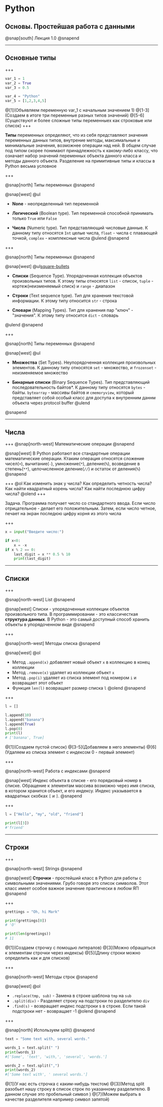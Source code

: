 # Python

## Основы. Простейшая работа с данными

@snap[south]
Лекция 1.0
@snapend

---

## Основные типы

+++

```Python
var_1 = 1
var_2 = True
var_3 = 0.5

var_4 = "Python"
var_5 = [1,2,3,4,5]
```
@[1](Объявляем переменную var_1 с начальным значением 1)
@[1-3](Создаем в итоге три переменные разных типов значений)
@[5-6](Существуют и более сложные типы переменныех как строковые или список)
+++

__Типы__ переменных определяют, что из себя представляют значения переменных данных типов, внутрение методы, максимальные и минимальные значения, возможнее операции над ней. В общем случае под типом скорее понимают принадлежность к какому-либо классу, что означает набор значений переменных объекта данного класса и методы данного объекта. Разделение на примитивные типы и классы в Python весьма условное  

+++

@snap[north]
Типы переменных
@snapend

@snap[west]
@ul[](false)
- __None__ - неопределенный тип переменной

- __Логический__ (Boolean type). Тип переменной способной принимать только `True` или `False`

- __Числа__ (Numeric type). Тип представляющий числовые данные. К данному типу относятся `Int` целые числа, `float` - числа с плавающей точкой, `complex` - комплексные числа
@ulend
@snapend

+++

@snap[north]
Типы переменных
@snapend

@snap[west]
@ul[square-bullets](false)

* __Списки__ (Sequence Type). Упорядоченная коллекция объектов произвольных типов. К этому типы относятся `list` - список, `tuple` - кортеж(неизменяемый списк) и `range` - диапазон

* __Строки__ (Text sequence type). Тип для хранения текстовой информации. К этому типу относится `str` - строка

* __Словари__ (Mapping Types). Тип для хранения пар "ключ" - "значения". К этому типу относится `dict` - словарь

@ulend
@snapend

+++

@snap[north]
Типы переменных
@snapend

@snap[west]
@ul[](false)
- __Множества__ (Set Types). Неупорядоченная коллекция произвольных элементов. К данному типу относятся `set` - множество, и `frozenset` - неизменяемое множество 

- __Бинарные списки__ (Binary Sequence Types). Тип представляющий последовательность байтов\*. К данному типу относятся `bytes` - байты. `bytearray` - массивы байтов и `cmemoryview`, который представляет собой особый класс для доступа к внутренним даннм объекта через protocol buffer
@ulend

@snapend

---

## Числа

+++
@snap[north-west]
Математические операции
@snapend

@snap[west]
В Python работают все стандартные операции математические операции. Ктаким операция относятся сложение чисел(`+`), вычитание(`-`), умножение(`*`), деление(`%`), возведение в степень(`**`), целочисленное деление(`//`) и остаток от деления(`%`)
@snapend

+++
@ol
Как изменить знак у числа?
Как определить четность числа?
Как найти квадратный корень числа?
Как найти последнюю цифру числа?
@olend
+++

Задача. Программа получает число со стандартного ввода. Если число отрицательное - делает его положительным. Затем, если число четное, печает на экран последюю цифру корня из этого числа 

+++

```Python
x = input("Введите число:")

if x<0:
	x = -x
if x % 2 == 0:
	last_digit = x ** 0.5 % 10
	print(last_digit)
```

---

## Списки

+++

@snap[north-west]
List
@snapend

@snap[west]
Списки - упорядоченные коллекции объектов произвольного типа. В программировании - это классичесткая __структура данных__. В Python - это самый доступный способ хранить объекты в упорядоченном виде
@snapend

+++

@snap[north-west]
Методы списка
@snapend

@snap[west]
@ol
- Метод `.append(x)` добавляет новый объект `x` в коллекцию в конец коллекции
- Метод `.remove(x)` удаляет из коллекции объект `x`
- Метод `.pop(i)` удаляет из списка элемент под номером `i` и возвращает этот объект
- Функция `len(l)` возвращает размер списка `l`
@olend
@snapend

+++

```Python
l = [] 

l.append(10)
l.append("banana")
l.append(True)
l.pop(0)
print(l)
# ['banana', True]
```
@[1](Создаем пустой список)
@[3-5](Добавляем в него элементы)
@[6](Удаляем из списка элемент с индексом 0 - первый элемент)

+++

@snap[north-west]
Работа с индексами
@snapend

@snap[west]
Индекс объекта в списке - его порядковый номер в списке. Обращение к элементам массива возможно через имя списка, в котором хранится объект, и его индексу. Индекс указывается в квадратных скобках `[` и `]`.
@snapend

+++

```Python
l = ["Hello", "my", "old", "friend"]

print(l[3])
#'friend'
```

---

## Строки

+++

@snap[north-west]
Strings
@snapend

@snap[west]
__Строчки__ - простейший класс в Python для работы с символьными значениями. Грубо говоря это список символов. Этот класс имеет особое важное значение практически в любом ЯП
@snapend

+++

```Python
grettings = "Oh, hi Mark"

print(grettings[0])
# 'O'

print(len(greetings))
# 11
```

@[1](Создаем строчку с помощью литералов)
@[3](Можно обращаться к элементам строчки через индексы)
@[5](Длину строки можно определить как и для списков)

+++

@snap[north-west]
Методы строк
@snapend

@snap[west]
@ol
- `.replace(tmp, sub)` - Замена в строке шаблона `tmp` на `sub`
- `.split(div)` - Разделяет строку на подстроки по разделителю `div`
- `.find(s)` - возвращает индекс подстроки s в строке. Если такой подстроки нет - возвращает -1
@olend
@snapend


+++

@snap[north]
Используем split()
@snapend

```Python
text = "Some text with, several words."

words_1 = text.split(" ")
print(words_1)
#['Some', 'text', 'with,', 'several', 'words.']

words_2 = text.split(",")
print(words_2)
#['Some text with', ' several words.']
```
@[1](У нас есть строчка с каким-нибудь текстом)
@[3](Метод split разобьет нашу строку в список строк по указанному разделителю. В данном случае это пробельный символ )
@[7](Можем выбрать в качестве разделителя например символ запятой)
